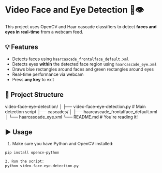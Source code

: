 # Video Face and Eye Detection 🎥👁️

This project uses OpenCV and Haar cascade classifiers to detect **faces and eyes in real-time** from a webcam feed.

## 💡 Features
- Detects faces using `haarcascade_frontalface_default.xml`
- Detects eyes **within** the detected face region using `haarcascade_eye.xml`
- Draws blue rectangles around faces and green rectangles around eyes
- Real-time performance via webcam
- Press **any key** to exit

## 📂 Project Structure

video-face-eye-detection/
│
├── video-face-eye-detection.py # Main detection script
├── cascades/
│ ├── haarcascade_frontalface_default.xml
│ └── haarcascade_eye.xml
└── README.md # You're reading it!


## ▶️ Usage

1. Make sure you have Python and OpenCV installed:

```bash
pip install opencv-python

2. Run the script:
python video-face-eye-detection.py
